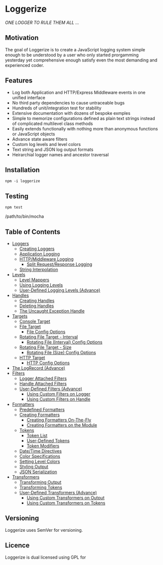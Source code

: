 # Loggerize

*ONE LOGGER TO RULE THEM ALL ...*

## Motivation

The goal of Loggerize is to create a JavaScript logging system simple enough to be 
understood by a user who only started prorgamming yesterday yet comprehensive 
enough satisfy even the most demanding and experienced coder.

## Features

- Log both Application and HTTP/Express Middleware events in one unified interface 
- No third party dependencies to cause untraceable bugs
- Hundreds of unit/integration test for stability
- Extensive documentation with dozens of bespoke exmples
- Simple to memorize configurations defined as plain text strings instead of complicated 
  multilevel class methods
- Easily extends functionally with nothing more than anonymous functions or JavaScript objects
- Advance state aware filters
- Custom log levels and level colors
- Text string and JSON log output formats
- Heirarchial logger names and ancestor traversal

## Installation

`npm -i loggerize`

## Testing

`npm test`

/path/to/bin/mocha

## Table of Contents
- [Loggers](#)
	- [Creating Loggers](#)
	- [Application Logging](#)
	- [HTTP/Middleware Logging](#)
		- [Split Request/Response Logging](#)
	- [String Interpolation](#)
- [Levels](#)
	- [Level Mappers](#)
	- [Using Logging Levels](#)
	- [User-Defined Logging Levels (Advance)](#)
- [Handles](#)
	- [Creating Handles](#)
	- [Deleting Handles](#)
	- [The Uncaught Exception Handle](#)
- [Targets](#)
	- [Console Target](#)
	- [File Target](#)
		- [File Config Options](#)
	- [Rotating File Target - Interval](#)
		- [Rotating File (Interval) Config Options](#)
	- [Rotating File Target - Size](#)
		- [Rotating File (Size) Config Options](#)
	- [HTTP Target](#)
		- [HTTP Config Options](#)
- [The LogRecord (Advance)](#)
- [Filters](#)
	- [Logger Attached Filters](#)
	- [Handle Attached Filters](#)
	- [User-Defined Filters (Advance)](#)
		- [Using Custom Filters on Logger](#)
		- [Using Custom Filters on Handle](#)
- [Formatters](#)
	- [Predefined Formatters](#)
	- [Creating Formatters](#)
		- [Creating Formatters On-The-Fly](#)
		- [Creating Formatters on the Module](#)
	- [Tokens](#)
		- [Token List](#)
		- [User-Defined Tokens](#)
		- [Token Modifiers](#)
	- [Date/Time Directives](#)
	- [Color Specifications](#)
	- [Setting Level Colors](#)
	- [Styling Output](#)
	- [JSON Serialization](#)
- [Transformers](#)
	- [Transforming Output](#)
	- [Transforming Tokens](#)
	- [User-Defined Transformers (Advance)](#)
		- [Using Custom Transformers on Output](#)
		- [Using Custom Transformers on Tokens](#)

## Versioning

Loggerize uses SemVer for versioning.

## Licence

Loggerize is dual licensed using GPL for 





